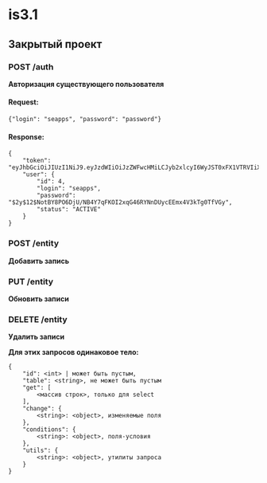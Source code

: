 # is3.1

## Закрытый проект

### POST /auth

 **Авторизация существующего пользователя**

#### Request:

```
{"login": "seapps", "password": "password"}
```

#### Response:

```
{
    "token": "eyJhbGciOiJIUzI1NiJ9.eyJzdWIiOiJzZWFwcHMiLCJyb2xlcyI6WyJST0xFX1VTRVIiXSwiaWF0IjoxNTgzMjU0Mzc2LCJleHAiOjE1ODMzNDA3NzZ9.iRJE9cr1Bx7pRxijAHkOUnOXEPPkq7tTpQzU5fOG3Bc",
    "user": {
        "id": 4,
        "login": "seapps",
        "password": "$2y$12$NotBY8PO6DjU/NB4Y7qFKOI2xqG46RYNnDUycEEmx4V3kTg0TfVGy",
        "status": "ACTIVE"
    }
}
```

### POST /entity

**Добавить запись**

### PUT /entity

**Обновить записи**

### DELETE /entity

**Удалить записи**

**Для этих запросов одинаковое тело:**

```
{
    "id": <int> | может быть пустым,
    "table": <string>, не может быть пустым
    "get": [
        <массив строк>, только для select
    ],
    "change": {
        <string>: <object>, изменяемые поля
    },
    "conditions": {
        <string>: <object>, поля-условия
    },
    "utils": {
        <string>: <object>, утилиты запроса
    }
}
```
